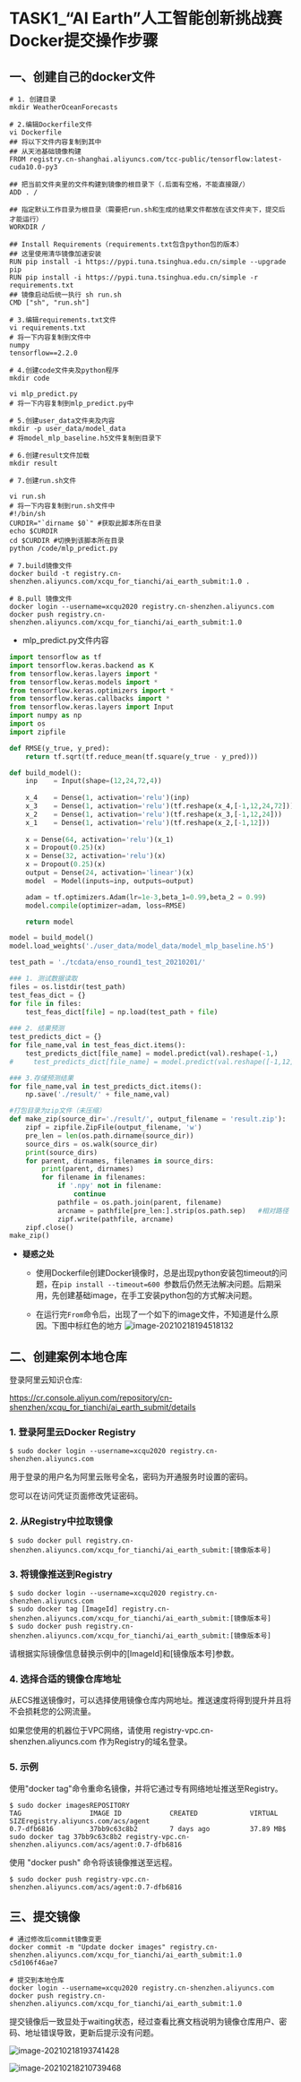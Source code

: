 # TASK1_“AI Earth”人工智能创新挑战赛Docker提交操作步骤



## 一、创建自己的docker文件

```shell
# 1. 创建目录
mkdir WeatherOceanForecasts

# 2.编辑Dockerfile文件
vi Dockerfile
## 将以下文件内容复制到其中
## 从天池基础镜像构建
FROM registry.cn-shanghai.aliyuncs.com/tcc-public/tensorflow:latest-cuda10.0-py3

## 把当前文件夹里的文件构建到镜像的根目录下（.后面有空格，不能直接跟/）
ADD . /

## 指定默认工作目录为根目录（需要把run.sh和生成的结果文件都放在该文件夹下，提交后才能运行）
WORKDIR /

## Install Requirements（requirements.txt包含python包的版本）
## 这里使用清华镜像加速安装
RUN pip install -i https://pypi.tuna.tsinghua.edu.cn/simple --upgrade pip
RUN pip install -i https://pypi.tuna.tsinghua.edu.cn/simple -r requirements.txt
## 镜像启动后统一执行 sh run.sh
CMD ["sh", "run.sh"]

# 3.编辑requirements.txt文件
vi requirements.txt
# 将一下内容复制到文件中
numpy
tensorflow==2.2.0

# 4.创建code文件夹及python程序
mkdir code

vi mlp_predict.py
# 将一下内容复制到mlp_predict.py中

# 5.创建user_data文件夹及内容
mkdir -p user_data/model_data
# 将model_mlp_baseline.h5文件复制到目录下

# 6.创建result文件加载
mkdir result

# 7.创建run.sh文件

vi run.sh
# 将一下内容复制到run.sh文件中
#!/bin/sh
CURDIR="`dirname $0`" #获取此脚本所在目录
echo $CURDIR
cd $CURDIR #切换到该脚本所在目录
python /code/mlp_predict.py

# 7.build镜像文件
docker build -t registry.cn-shenzhen.aliyuncs.com/xcqu_for_tianchi/ai_earth_submit:1.0 .

# 8.pull 镜像文件
docker login --username=xcqu2020 registry.cn-shenzhen.aliyuncs.com
docker push registry.cn-shenzhen.aliyuncs.com/xcqu_for_tianchi/ai_earth_submit:1.0
```

- mlp_predict.py文件内容

```python
import tensorflow as tf
import tensorflow.keras.backend as K
from tensorflow.keras.layers import *
from tensorflow.keras.models import *
from tensorflow.keras.optimizers import *
from tensorflow.keras.callbacks import *
from tensorflow.keras.layers import Input 
import numpy as np
import os
import zipfile

def RMSE(y_true, y_pred):
    return tf.sqrt(tf.reduce_mean(tf.square(y_true - y_pred)))

def build_model():  
    inp    = Input(shape=(12,24,72,4))  
    
    x_4    = Dense(1, activation='relu')(inp)   
    x_3    = Dense(1, activation='relu')(tf.reshape(x_4,[-1,12,24,72]))
    x_2    = Dense(1, activation='relu')(tf.reshape(x_3,[-1,12,24]))
    x_1    = Dense(1, activation='relu')(tf.reshape(x_2,[-1,12]))
     
    x = Dense(64, activation='relu')(x_1)  
    x = Dropout(0.25)(x) 
    x = Dense(32, activation='relu')(x)   
    x = Dropout(0.25)(x)  
    output = Dense(24, activation='linear')(x)   
    model  = Model(inputs=inp, outputs=output)

    adam = tf.optimizers.Adam(lr=1e-3,beta_1=0.99,beta_2 = 0.99) 
    model.compile(optimizer=adam, loss=RMSE)

    return model 

model = build_model()
model.load_weights('./user_data/model_data/model_mlp_baseline.h5')

test_path = './tcdata/enso_round1_test_20210201/'

### 1. 测试数据读取
files = os.listdir(test_path)
test_feas_dict = {}
for file in files:
    test_feas_dict[file] = np.load(test_path + file)
    
### 2. 结果预测
test_predicts_dict = {}
for file_name,val in test_feas_dict.items():
    test_predicts_dict[file_name] = model.predict(val).reshape(-1,)
#     test_predicts_dict[file_name] = model.predict(val.reshape([-1,12])[0,:])

### 3.存储预测结果
for file_name,val in test_predicts_dict.items(): 
    np.save('./result/' + file_name,val)

#打包目录为zip文件（未压缩）
def make_zip(source_dir='./result/', output_filename = 'result.zip'):
    zipf = zipfile.ZipFile(output_filename, 'w')
    pre_len = len(os.path.dirname(source_dir))
    source_dirs = os.walk(source_dir)
    print(source_dirs)
    for parent, dirnames, filenames in source_dirs:
        print(parent, dirnames)
        for filename in filenames:
            if '.npy' not in filename:
                continue
            pathfile = os.path.join(parent, filename)
            arcname = pathfile[pre_len:].strip(os.path.sep)   #相对路径
            zipf.write(pathfile, arcname)
    zipf.close()
make_zip()

```

- **疑惑之处**

  - 使用Dockerfile创建Docker镜像时，总是出现python安装包timeout的问题，在`pip install --timeout=600 `参数后仍然无法解决问题。后期采用，先创建基础image，在手工安装python包的方式解决问题。

  - 在运行完`From`命令后，出现了一个如下的image文件，不知道是什么原因。下图中标红色的地方
    ![image-20210218194518132](https://github.com/xcqu2009/WeatherOceanForecasts/raw/main/img/image-20210218194518132.png)
    
    

    







## 二、创建案例本地仓库

登录阿里云知识仓库:

https://cr.console.aliyun.com/repository/cn-shenzhen/xcqu_for_tianchi/ai_earth_submit/details

### 1. 登录阿里云Docker Registry

```shell
$ sudo docker login --username=xcqu2020 registry.cn-shenzhen.aliyuncs.com
```

用于登录的用户名为阿里云账号全名，密码为开通服务时设置的密码。

您可以在访问凭证页面修改凭证密码。

### 2. 从Registry中拉取镜像

```shell
$ sudo docker pull registry.cn-shenzhen.aliyuncs.com/xcqu_for_tianchi/ai_earth_submit:[镜像版本号]
```

### 3. 将镜像推送到Registry

```shell
$ sudo docker login --username=xcqu2020 registry.cn-shenzhen.aliyuncs.com
$ sudo docker tag [ImageId] registry.cn-shenzhen.aliyuncs.com/xcqu_for_tianchi/ai_earth_submit:[镜像版本号]
$ sudo docker push registry.cn-shenzhen.aliyuncs.com/xcqu_for_tianchi/ai_earth_submit:[镜像版本号]
```

请根据实际镜像信息替换示例中的[ImageId]和[镜像版本号]参数。

### 4. 选择合适的镜像仓库地址

从ECS推送镜像时，可以选择使用镜像仓库内网地址。推送速度将得到提升并且将不会损耗您的公网流量。

如果您使用的机器位于VPC网络，请使用 registry-vpc.cn-shenzhen.aliyuncs.com 作为Registry的域名登录。

### 5. 示例

使用"docker tag"命令重命名镜像，并将它通过专有网络地址推送至Registry。

```shell
$ sudo docker imagesREPOSITORY                                                         TAG                 IMAGE ID            CREATED             VIRTUAL SIZEregistry.aliyuncs.com/acs/agent                                    0.7-dfb6816         37bb9c63c8b2        7 days ago          37.89 MB$ sudo docker tag 37bb9c63c8b2 registry-vpc.cn-shenzhen.aliyuncs.com/acs/agent:0.7-dfb6816
```

使用 "docker push" 命令将该镜像推送至远程。

```shell
$ sudo docker push registry-vpc.cn-shenzhen.aliyuncs.com/acs/agent:0.7-dfb6816
```











## 三、提交镜像

```shell
# 通过修改后commit镜像变更
docker commit -m "Update docker images" registry.cn-shenzhen.aliyuncs.com/xcqu_for_tianchi/ai_earth_submit:1.0  c5d106f46ae7

# 提交到本地仓库
docker login --username=xcqu2020 registry.cn-shenzhen.aliyuncs.com
docker push registry.cn-shenzhen.aliyuncs.com/xcqu_for_tianchi/ai_earth_submit:1.0

```

提交镜像后一致显处于waiting状态，经过查看比赛文档说明为镜像仓库用户、密码、地址错误导致，更新后提示没有问题。

![image-20210218193741428](https://github.com/xcqu2009/WeatherOceanForecasts/raw/main/img/image-20210218193741428.png)

![image-20210218210739468](https://github.com/xcqu2009/WeatherOceanForecasts/blob/main/img/image-20210218210739468.png)

